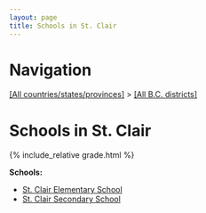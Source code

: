 ```yaml
---
layout: page
title: Schools in St. Clair
---
```

# Navigation

[[All countries/states/provinces]](../..) > [[All B.C. districts]](..)

# Schools in St. Clair

{% include_relative grade.html %}

**Schools:**

- [St. Clair Elementary School](St._Clair_Elementary_School.md)
- [St. Clair Secondary School](St._Clair_Secondary_School.md)
